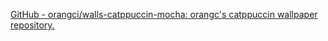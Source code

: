 [GitHub - orangci/walls-catppuccin-mocha: orangc's catppuccin wallpaper repository.](https://github.com/orangci/walls-catppuccin-mocha)
